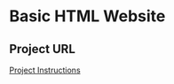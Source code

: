 # Basic HTML Website
## Project URL
[Project Instructions](https://roadmap.sh/projects/basic-html-website)

